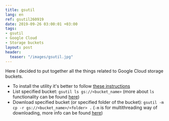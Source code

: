 ```yaml
---
title: gsutil
lang: en
ref: gsutil260919
date: 2019-09-26 03:00:01 +03:00
tags:
- gsutil
- Google Cloud
- Storage buckets
layout: post
header:
  teaser: "/images/gsutil.jpg"
---
```


Here I decided to put together all the things related to Google Cloud storage buckets.

- To install the utility it's better to follow [these instructions](https://cloud.google.com/storage/docs/gsutil_install)
- List specified bucket: `gsutil ls gs://<bucket_name>` (more about `ls` functionality can be found [here](https://cloud.google.com/storage/docs/gsutil/commands/ls))
- Download specified bucket (or specified folder of the bucket): `gsutil -m cp -r gs://<bucket_name>/<folder> .` (`-m` is for multithreading way of downloading, more info can be found [here](https://cloud.google.com/storage/docs/gsutil/commands/cp))
